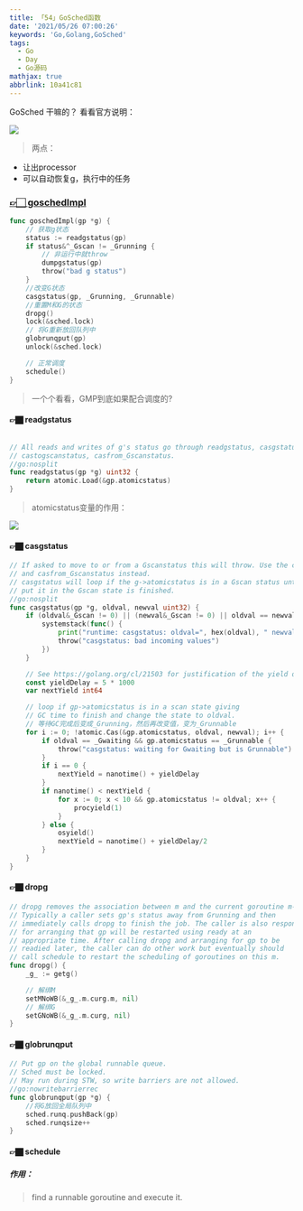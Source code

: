 ```yaml
---
title: 「54」GoSched函数
date: '2021/05/26 07:00:26'
keywords: 'Go,Golang,GoSched'
tags:
  - Go
  - Day
  - Go源码
mathjax: true
abbrlink: 10a41c81
---
```



GoSched 干嘛的？ 看看官方说明：


![](https://github.com/crab21/Images/tree/master/clipboard_20210526_051405.png)

>两点：
* 让出processor
* 可以自动恢复g，执行中的任务

<!--more-->

### [👉🏻 goschedImpl](https://github.com/golang/go/blob/release-branch.go1.14/src/runtime/proc.go#L2746)

```go
func goschedImpl(gp *g) {
    // 获取g状态
	status := readgstatus(gp)
	if status&^_Gscan != _Grunning {
        // 非运行中就throw
		dumpgstatus(gp)
		throw("bad g status")
	}
    //改变G状态
	casgstatus(gp, _Grunning, _Grunnable)
    //重置M和G的状态
	dropg()
	lock(&sched.lock)
    // 将G重新放回队列中
	globrunqput(gp)
	unlock(&sched.lock)

    // 正常调度
	schedule()
}
```

>一个个看看，GMP到底如果配合调度的?

#### 👉🏿 readgstatus

```go

// All reads and writes of g's status go through readgstatus, casgstatus
// castogscanstatus, casfrom_Gscanstatus.
//go:nosplit
func readgstatus(gp *g) uint32 {
	return atomic.Load(&gp.atomicstatus)
}
```

>atomicstatus变量的作用：

![](https://github.com/crab21/Images/tree/master/clipboard_20210526_052742.png)

#### 👉🏿 casgstatus

```go
// If asked to move to or from a Gscanstatus this will throw. Use the castogscanstatus
// and casfrom_Gscanstatus instead.
// casgstatus will loop if the g->atomicstatus is in a Gscan status until the routine that
// put it in the Gscan state is finished.
//go:nosplit
func casgstatus(gp *g, oldval, newval uint32) {
	if (oldval&_Gscan != 0) || (newval&_Gscan != 0) || oldval == newval {
		systemstack(func() {
			print("runtime: casgstatus: oldval=", hex(oldval), " newval=", hex(newval), "\n")
			throw("casgstatus: bad incoming values")
		})
	}

	// See https://golang.org/cl/21503 for justification of the yield delay.
	const yieldDelay = 5 * 1000
	var nextYield int64

	// loop if gp->atomicstatus is in a scan state giving
	// GC time to finish and change the state to oldval.
	// 等待GC完成后变成_Grunning，然后再改变值，变为_Grunnable
	for i := 0; !atomic.Cas(&gp.atomicstatus, oldval, newval); i++ {
		if oldval == _Gwaiting && gp.atomicstatus == _Grunnable {
			throw("casgstatus: waiting for Gwaiting but is Grunnable")
		}
		if i == 0 {
			nextYield = nanotime() + yieldDelay
		}
		if nanotime() < nextYield {
			for x := 0; x < 10 && gp.atomicstatus != oldval; x++ {
				procyield(1)
			}
		} else {
			osyield()
			nextYield = nanotime() + yieldDelay/2
		}
	}
}
```

#### 👉🏿 dropg

```go
// dropg removes the association between m and the current goroutine m->curg (gp for short).
// Typically a caller sets gp's status away from Grunning and then
// immediately calls dropg to finish the job. The caller is also responsible
// for arranging that gp will be restarted using ready at an
// appropriate time. After calling dropg and arranging for gp to be
// readied later, the caller can do other work but eventually should
// call schedule to restart the scheduling of goroutines on this m.
func dropg() {
	_g_ := getg()

	// 解绑M
	setMNoWB(&_g_.m.curg.m, nil)
	// 解绑G
	setGNoWB(&_g_.m.curg, nil)
}
```

#### 👉🏿 globrunqput

```go
// Put gp on the global runnable queue.
// Sched must be locked.
// May run during STW, so write barriers are not allowed.
//go:nowritebarrierrec
func globrunqput(gp *g) {
	//将G放回全局队列中
	sched.runq.pushBack(gp)
	sched.runqsize++
}

```

#### 👉🏿 schedule

##### 作用：

>find a runnable goroutine and execute it.
